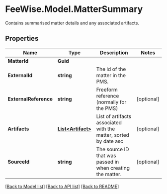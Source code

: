 # FeeWise.Model.MatterSummary
Contains summarised matter details and any associated artifacts.

## Properties

Name | Type | Description | Notes
------------ | ------------- | ------------- | -------------
**MatterId** | **Guid** |  | 
**ExternalId** | **string** | The id of the matter in the PMS. | 
**ExternalReference** | **string** | Freeform reference (normally for the PMS) | [optional] 
**Artifacts** | [**List&lt;Artifact&gt;**](Artifact.md) | List of artifacts associated with the matter, sorted by date asc | [optional] 
**SourceId** | **string** | The source ID that was passed in when creating the matter. | [optional] 

[[Back to Model list]](../README.md#documentation-for-models) [[Back to API list]](../README.md#documentation-for-api-endpoints) [[Back to README]](../README.md)

